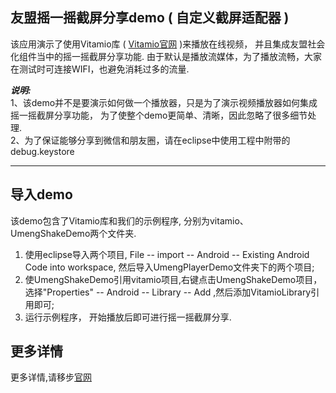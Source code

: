 友盟摇一摇截屏分享demo ( 自定义截屏适配器 )
----------------

   该应用演示了使用Vitamio库 ( [Vitamio官网](http://www.vitamio.org/) )来播放在线视频， 并且集成友盟社会化组件当中的摇一摇截屏分享功能.
由于默认是播放流媒体，为了播放流畅，大家在测试时可连接WIFI，也避免消耗过多的流量. 

***说明:***    
   1、该demo并不是要演示如何做一个播放器，只是为了演示视频播放器如何集成摇一摇截屏分享功能，
为了使整个demo更简单、清晰，因此忽略了很多细节处理.    
   2、为了保证能够分享到微信和朋友圈，请在eclipse中使用工程中附带的debug.keystore    


----------------    
      

导入demo
------------
该demo包含了Vitamio库和我们的示例程序, 分别为vitamio、UmengShakeDemo两个文件夹.

1. 使用eclipse导入两个项目, File -- import -- Android -- Existing Android Code into workspace, 然后导入UmengPlayerDemo文件夹下的两个项目;
2. 使UmengShakeDemo引用vitamio项目,右键点击UmengShakeDemo项目， 选择"Properties" -- Android -- Library -- Add ,然后添加VitamioLibrary引用即可;
3. 运行示例程序， 开始播放后即可进行摇一摇截屏分享.


更多详情
-------

更多详情,请移步[官网](http://www.umeng.com/component_social)



